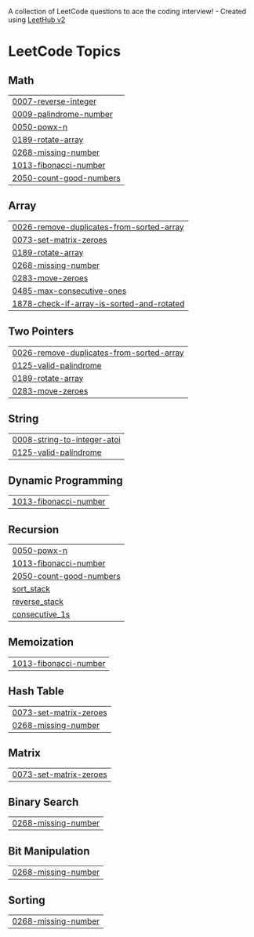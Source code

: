 A collection of LeetCode questions to ace the coding interview! - Created using [LeetHub v2](https://github.com/arunbhardwaj/LeetHub-2.0)
<!---LeetCode Topics Start-->
# LeetCode Topics
## Math
|  |
| ------- |
| [0007-reverse-integer](https://github.com/suhanikundu/DSA-Practice/tree/master/0007-reverse-integer) |
| [0009-palindrome-number](https://github.com/suhanikundu/DSA-Practice/tree/master/0009-palindrome-number) |
| [0050-powx-n](https://github.com/suhanikundu/DSA-Practice/tree/master/0050-powx-n) |
| [0189-rotate-array](https://github.com/suhanikundu/DSA-Practice/tree/master/0189-rotate-array) |
| [0268-missing-number](https://github.com/suhanikundu/DSA-Practice/tree/master/0268-missing-number) |
| [1013-fibonacci-number](https://github.com/suhanikundu/DSA-Practice/tree/master/1013-fibonacci-number) |
| [2050-count-good-numbers](https://github.com/suhanikundu/DSA-Practice/tree/master/2050-count-good-numbers) |
## Array
|  |
| ------- |
| [0026-remove-duplicates-from-sorted-array](https://github.com/suhanikundu/DSA-Practice/tree/master/0026-remove-duplicates-from-sorted-array) |
| [0073-set-matrix-zeroes](https://github.com/suhanikundu/DSA-Practice/tree/master/0073-set-matrix-zeroes) |
| [0189-rotate-array](https://github.com/suhanikundu/DSA-Practice/tree/master/0189-rotate-array) |
| [0268-missing-number](https://github.com/suhanikundu/DSA-Practice/tree/master/0268-missing-number) |
| [0283-move-zeroes](https://github.com/suhanikundu/DSA-Practice/tree/master/0283-move-zeroes) |
| [0485-max-consecutive-ones](https://github.com/suhanikundu/DSA-Practice/tree/master/0485-max-consecutive-ones) |
| [1878-check-if-array-is-sorted-and-rotated](https://github.com/suhanikundu/DSA-Practice/tree/master/1878-check-if-array-is-sorted-and-rotated) |
## Two Pointers
|  |
| ------- |
| [0026-remove-duplicates-from-sorted-array](https://github.com/suhanikundu/DSA-Practice/tree/master/0026-remove-duplicates-from-sorted-array) |
| [0125-valid-palindrome](https://github.com/suhanikundu/DSA-Practice/tree/master/0125-valid-palindrome) |
| [0189-rotate-array](https://github.com/suhanikundu/DSA-Practice/tree/master/0189-rotate-array) |
| [0283-move-zeroes](https://github.com/suhanikundu/DSA-Practice/tree/master/0283-move-zeroes) |
## String
|  |
| ------- |
| [0008-string-to-integer-atoi](https://github.com/suhanikundu/DSA-Practice/tree/master/0008-string-to-integer-atoi) |
| [0125-valid-palindrome](https://github.com/suhanikundu/DSA-Practice/tree/master/0125-valid-palindrome) |
## Dynamic Programming
|  |
| ------- |
| [1013-fibonacci-number](https://github.com/suhanikundu/DSA-Practice/tree/master/1013-fibonacci-number) |
## Recursion
|  |
| ------- |
| [0050-powx-n](https://github.com/suhanikundu/DSA-Practice/tree/master/0050-powx-n) |
| [1013-fibonacci-number](https://github.com/suhanikundu/DSA-Practice/tree/master/1013-fibonacci-number) |
| [2050-count-good-numbers](https://github.com/suhanikundu/DSA-Practice/tree/master/2050-count-good-numbers) |
| [sort_stack](https://github.com/suhanikundu/DSA-Practice/tree/main/sort_stack) |
| [reverse_stack](https://github.com/suhanikundu/DSA-Practice/tree/main/arrays/reverse_stack) |
| [consecutive_1s](https://github.com/suhanikundu/DSA-Practice/tree/main/consecutive_1s) |
## Memoization
|  |
| ------- |
| [1013-fibonacci-number](https://github.com/suhanikundu/DSA-Practice/tree/master/1013-fibonacci-number) |
## Hash Table
|  |
| ------- |
| [0073-set-matrix-zeroes](https://github.com/suhanikundu/DSA-Practice/tree/master/0073-set-matrix-zeroes) |
| [0268-missing-number](https://github.com/suhanikundu/DSA-Practice/tree/master/0268-missing-number) |
## Matrix
|  |
| ------- |
| [0073-set-matrix-zeroes](https://github.com/suhanikundu/DSA-Practice/tree/master/0073-set-matrix-zeroes) |
## Binary Search
|  |
| ------- |
| [0268-missing-number](https://github.com/suhanikundu/DSA-Practice/tree/master/0268-missing-number) |
## Bit Manipulation
|  |
| ------- |
| [0268-missing-number](https://github.com/suhanikundu/DSA-Practice/tree/master/0268-missing-number) |
## Sorting
|  |
| ------- |
| [0268-missing-number](https://github.com/suhanikundu/DSA-Practice/tree/master/0268-missing-number) |
<!---LeetCode Topics End-->

